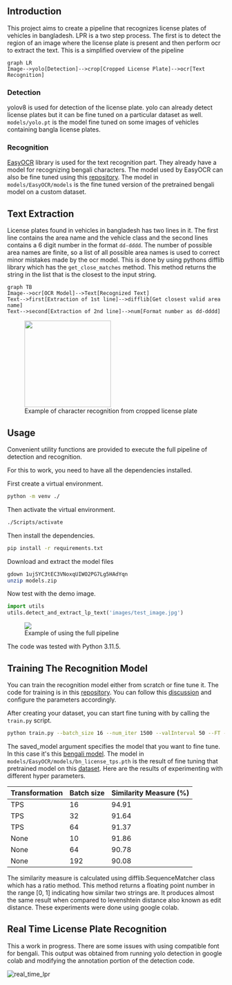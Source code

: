 ## Introduction

This project aims to create a pipeline that recognizes license plates of vehicles in bangladesh. LPR is a two step process. The first is to detect the region of an image where the license plate is present and then perform ocr to extract the text. This is a simplified overview of the pipeline

```mermaid
graph LR
Image-->yolo[Detection]-->crop[Cropped License Plate]-->ocr[Text Recognition]
```

### Detection

yolov8 is used for detection of the license plate. yolo can already detect license plates but it can be fine tuned on a particular dataset as well. `models/yolo.pt` is the model fine tuned on some images of vehicles containing bangla license plates.

### Recognition

[EasyOCR](https://github.com/JaidedAI/EasyOCR) library is used for the text recognition part. They already have a model for recognizing bengali characters. The model used by EasyOCR can also be fine tuned using this [repository](https://github.com/clovaai/deep-text-recognition-benchmark). The model in `models/EasyOCR/models` is the fine tuned version of the pretrained bengali model on a custom dataset.

## Text Extraction

License plates found in vehicles in bangladesh has two lines in it. The first line contains the area name and the vehicle class and the second lines contains a 6 digit number in the format `dd-dddd`. The number of possible area names are finite, so a list of all possible area names is used to correct minor mistakes made by the ocr model. This is done by using pythons difflib library which has the `get_close_matches` method. This method returns the string in the list that is the closest to the input string.

```mermaid
graph TB
Image-->ocr[OCR Model]-->Text[Recognized Text]
Text-->first[Extraction of 1st line]-->difflib[Get closest valid area name]
Text-->second[Extraction of 2nd line]-->num[Format number as dd-dddd]
```

<figure>
<img src="images/example_ocr.png" height="200px" />
<figcaption>Example of character recognition from cropped license plate</figcaption>
</figure>

## Usage

Convenient utility functions are provided to execute the full pipeline of detection and recognition.

For this to work, you need to have all the dependencies installed.

First create a virtual environment.

```sh
python -m venv ./
```

Then activate the virtual environment.

```sh
./Scripts/activate
```

Then install the dependencies.

```sh
pip install -r requirements.txt
```

Download and extract the model files

```sh
gdown 1ujSYC3tEC3VNoxqUIWO2PG7Lg5HAdYqn
unzip models.zip
```

Now test with the demo image.

```python
import utils
utils.detect_and_extract_lp_text('images/test_image.jpg')
```

<figure>
<img src="images/example_full.png" />
<figcaption>Example of using the full pipeline</figcaption>
</figure>

The code was tested with Python 3.11.5.

## Training The Recognition Model

You can train the recognition model either from scratch or fine tune it. The code for training is in this [repository](https://github.com/clovaai/deep-text-recognition-benchmark). You can follow this [discussion](https://github.com/clovaai/deep-text-recognition-benchmark/issues/85) and configure the parameters accordingly.

After creating your dataset, you can start fine tuning with by calling the `train.py` script.

```sh
python train.py --batch_size 16 --num_iter 1500 --valInterval 50 --FT --saved_model='bengali.pth' --workers 2 --Transformation 'TPS' --FeatureExtraction 'ResNet'
```

The saved_model argument specifies the model that you want to fine tune. In this case it's this [bengali model](https://github.com/JaidedAI/EasyOCR/releases/download/v1.1.8/bengali.zip). The model in `models/EasyOCR/models/bn_license_tps.pth` is the result of fine tuning that pretrained model on this [dataset](https://drive.google.com/file/d/1JkqEEATN3uiaARQKrGEFFNidjBQpbCV5). Here are the results of experimenting with different hyper parameters.

| Transformation | Batch size | Similarity Measure (%) |
| -------------- | ---------- | ---------------------- |
| TPS            | 16         | 94.91                  |
| TPS            | 32         | 91.64                  |
| TPS            | 64         | 91.37                  |
| None           | 10         | 91.86                  |
| None           | 64         | 90.78                  |
| None           | 192        | 90.08                  |

The similarity measure is calculated using difflib.SequenceMatcher class which has a ratio method. This method returns a floating point number in the range [0, 1] indicating how similar two strings are. It produces almost the same result when compared to levenshtein distance also known as edit distance. These experiments were done using google colab.


## Real Time License Plate Recognition

This a work in progress. There are some issues with using compatible font for bengali. This output was obtained from running yolo detection in google colab and modifying the annotation portion of the detection code.

![real_time_lpr](https://github.com/renzhamin/bengali-alpr/assets/57265942/d2046282-1654-44c9-9461-ec5cf1ff8f6f)
